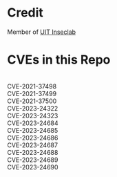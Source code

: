 # Credit
Member of [UIT Inseclab](https://inseclab.uit.edu.vn)
# CVEs in this Repo
<br/>CVE-2021-37498
<br/>CVE-2021-37499
<br/>CVE-2021-37500
<br/>CVE-2023-24322
<br/>CVE-2023-24323
<br/>CVE-2023-24684
<br/>CVE-2023-24685
<br/>CVE-2023-24686
<br/>CVE-2023-24687
<br/>CVE-2023-24688
<br/>CVE-2023-24689
<br/>CVE-2023-24690
